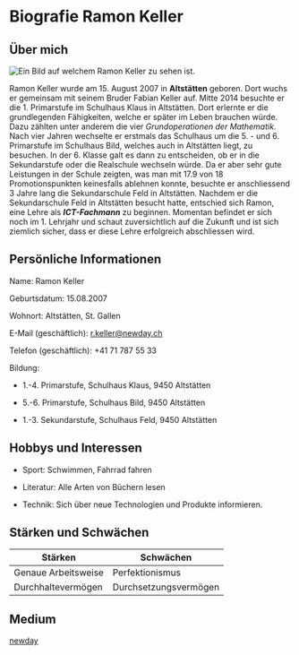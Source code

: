 # Biografie Ramon Keller
## Über mich

![Ein Bild auf welchem Ramon Keller zu sehen ist.](<A9A00253 (2) (1).png>)

Ramon Keller wurde am 15. August 2007 in **Altstätten** geboren. Dort wuchs er gemeinsam mit seinem Bruder Fabian Keller auf. Mitte 2014 besuchte er die 1. Primarstufe im Schulhaus Klaus in Altstätten. Dort erlernte er die grundlegenden Fähigkeiten, welche er später im Leben brauchen würde. Dazu zählten unter anderem die vier *Grundoperationen* *der* *Mathematik*. Nach vier Jahren wechselte er erstmals das Schulhaus um die 5. - und 6. Primarstufe im Schulhaus Bild, welches auch in Altstätten liegt, zu besuchen. In der 6. Klasse galt es dann zu entscheiden, ob er in die Sekundarstufe oder die Realschule wechseln würde. Da er aber sehr gute Leistungen in der Schule zeigten, was man mit 17.9 von 18 Promotionspunkten keinesfalls ablehnen konnte, besuchte er anschliessend 3 Jahre lang die Sekundarschule Feld in Altstätten. Nachdem er die Sekundarschule Feld in Altstätten besucht hatte, entschied sich Ramon, eine Lehre als ***ICT-Fachmann*** zu beginnen. Momentan befindet er sich noch im 1. Lehrjahr und schaut zuversichtlich auf die Zukunft und ist sich ziemlich sicher, dass er diese Lehre erfolgreich abschliessen wird.

## Persönliche Informationen

Name: Ramon Keller

Geburtsdatum: 15.08.2007

Wohnort: Altstätten, St. Gallen

E-Mail (geschäftlich): r.keller@newday.ch

Telefon (geschäftlich): +41 71 787 55 33

Bildung:

* 1.-4. Primarstufe, Schulhaus Klaus, 9450 Altstätten


* 5.-6. Primarstufe, Schulhaus Bild, 9450 Altstätten


* 1.-3. Sekundarstufe, Schulhaus Feld, 9450 Altstätten

## Hobbys und Interessen

* Sport: Schwimmen, Fahrrad fahren

* Literatur: Alle Arten von Büchern lesen

* Technik: Sich über neue Technologien und Produkte informieren.

## Stärken und Schwächen
| Stärken | Schwächen |
|---------|----------|
| Genaue Arbeitsweise | Perfektionismus|
| Durchhaltevermögen | Durchsetzungsvermögen |

## Medium


[newday](https://newday.ch/)
